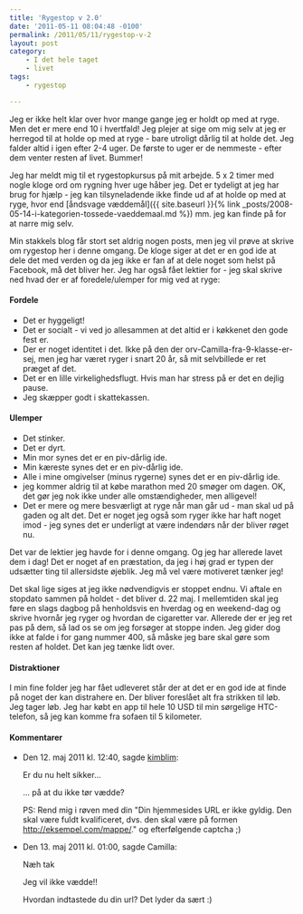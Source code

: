 ```yaml
---
title: 'Rygestop v 2.0'
date: '2011-05-11 08:04:48 -0100'
permalink: /2011/05/11/rygestop-v-2
layout: post
category:
    - I det hele taget
    - livet
tags:
    - rygestop

---
```

Jeg er ikke helt klar over hvor mange gange jeg er holdt op med at ryge. Men det er mere end 10 i hvertfald! Jeg plejer at sige om mig selv at jeg er herregod til at holde op med at ryge - bare utroligt dårlig til at holde det. Jeg falder altid i igen efter 2-4 uger. De første to uger er de nemmeste - efter dem venter resten af livet. Bummer!

Jeg har meldt mig til et rygestopkursus på mit arbejde. 5 x 2 timer med nogle kloge ord om rygning hver uge håber jeg. Det er tydeligt at jeg har brug for hjælp - jeg kan tilsyneladende ikke finde ud af at holde op med at ryge, hvor end [åndsvage væddemål]({{ site.baseurl }}{% link _posts/2008-05-14-i-kategorien-tossede-vaeddemaal.md %}) mm. jeg kan finde på for at narre mig selv.

Min stakkels blog får stort set aldrig nogen posts, men jeg vil prøve at skrive om rygestop her i denne omgang. De kloge siger at det er en god ide at dele det med verden og da jeg ikke er fan af at dele noget som helst på Facebook, må det bliver her. Jeg har også fået lektier for - jeg skal skrive ned hvad der er af foredele/ulemper for mig ved at ryge:

#### Fordele

- Det er hyggeligt!
- Det er socialt - vi ved jo allesammen at det altid er i køkkenet den gode fest er.
- Der er noget identitet i det. Ikke på den der orv-Camilla-fra-9-klasse-er-sej, men jeg har været ryger i snart 20 år, så mit selvbillede er ret præget af det.
- Det er en lille virkelighedsflugt. Hvis man har stress på er det en dejlig pause.
- Jeg skæpper godt i skattekassen.

#### Ulemper

- Det stinker.
- Det er dyrt.
- Min mor synes det er en piv-dårlig ide.
- Min kæreste synes det er en piv-dårlig ide.
- Alle i mine omgivelser (minus rygerne) synes det er en piv-dårlig ide.
- jeg kommer aldrig til at købe marathon med 20 smøger om dagen. OK, det gør jeg nok ikke under alle omstændigheder, men alligevel!
- Det er mere og mere besværligt at ryge når man går ud - man skal ud på gaden og alt det. Det er noget jeg også som ryger ikke har haft noget imod - jeg synes det er underligt at være indendørs når der bliver røget nu.

Det var de lektier jeg havde for i denne omgang. Og jeg har allerede lavet dem i dag! Det er noget af en præstation, da jeg i høj grad er typen der udsætter ting til allersidste øjeblik. Jeg må vel være motiveret tænker jeg!

Det skal lige siges at jeg ikke nødvendigvis er stoppet endnu. Vi aftale en stopdato sammen på holdet - det bliver d. 22 maj. I mellemtiden skal jeg føre en slags dagbog på henholdsvis en hverdag og en weekend-dag og skrive hvornår jeg ryger og hvordan de cigaretter var. Allerede der er jeg ret pas på dem, så lad os se om jeg forsøger at stoppe inden. Jeg gider dog ikke at falde i for gang nummer 400, så måske jeg bare skal gøre som resten af holdet. Det kan jeg tænke lidt over.

#### Distraktioner

I min fine folder jeg har fået udleveret står der at det er en god ide at finde på noget der kan distrahere en. Der bliver foreslået alt fra strikken til løb. Jeg tager løb. Jeg har købt en app til hele 10 USD til min sørgelige HTC-telefon, så jeg kan komme fra sofaen til 5 kilometer.
<article class="vintage-comments">
<h4>Kommentarer </h4>
<ul class="vintage-comments-list"><li>
<p class="comment-meta">Den <time pubdate datetime="2011-05-12T12:40:32+02:00">12. maj 2011 kl.  12:40</time>, sagde <a href="http://kimblim.dk">kimblim</a>:</p>
<p>Er du nu helt sikker...</p>
<p>... på at du ikke tør vædde?</p>
<p>PS: Rend mig i røven med din "Din hjemmesides URL er ikke gyldig. Den skal være fuldt kvalificeret, dvs. den skal være på formen <a href="http://eksempel.com/mappe/">http://eksempel.com/mappe/</a>." og efterfølgende captcha ;)</p>
</li>

<li>
<p class="comment-meta">Den <time pubdate datetime="2011-05-13T13:00:47+02:00">13. maj 2011 kl.  01:00</time>, sagde Camilla:</p>
<p>Næh tak</p>
<p>Jeg vil ikke vædde!!</p>
<p>Hvordan indtastede du din url? Det lyder da sært :)</p>
</li>
</ul>
</article>
